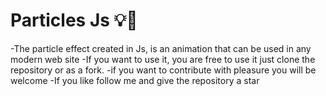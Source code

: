 # Particles Js 💡💚

-The particle effect created in Js, is an animation that can be used in any modern web site
-If you want to use it, you are free to use it just clone the repository or as a fork.
-if you want to contribute with pleasure you will be welcome
-If you like follow me and give the repository a star
